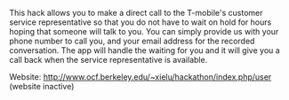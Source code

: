 This hack allows you to make a direct call to the T-mobile's customer service representative so that you do not have to wait on hold for hours hoping that someone will talk to you. You can simply provide us with your phone number to call you, and your email address for the recorded conversation. The app will handle the waiting for you and it will give you a call back when the service representative is available. 

Website: http://www.ocf.berkeley.edu/~xielu/hackathon/index.php/user (website inactive)
